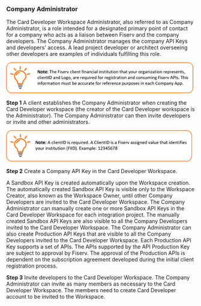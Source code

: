 ### Company Administrator

The Card Developer Workspace Administrator, also referred to as Company Administrator, is a role intended for a designated primary point of contact for a company who acts as a liaison between Fiserv and the company developers. The Company Administrator manages the company API Keys and developers' access. A lead project developer or architect overseeing other developers are examples of individuals fulfilling this role.

 
![](assets/images/company-admin-note-1.png)

 
**Step 1** A client establishes the Company Administrator when creating the Card Developer workspace (the creator of the Card Developer workspace is the Administrator). The Company Administrator can then invite developers or invite and other administrators.   


![](assets/images/company-admin-note-2.png)
 

**Step 2** Create a Company API Key in the Card Developer Workspace.

A Sandbox API Key is created automatically upon the Workspace creation. The automatically created Sandbox API Key is visible only to the Workspace Creator, also known as the Workspace Owner, until other Company Developers are invited to the Card Developer Workspace. The Company Administrator can manually create one or more Sandbox API Keys in the Card Developer Workspace for each integration project. The manually created Sandbox API Keys are also visible to all the Company Developers invited to the Card Developer Workspace. 
The Company Administrator can also create Production API Keys that are visible to all the Company Developers invited to the Card Developer Workspace. Each Production API Key supports a set of APIs. The APIs supported by the API Production Key are subject to approval by Fiserv. The approval of the Production APIs is dependent on the subscription agreement developed during the initial client registration process.

**Step 3** Invite developers to the Card Developer Workspace.
The Company Administrator can invite as many members as necessary to the Card Developer Workspace. The members need to create Card Developer account to be invited to the Workspace.
